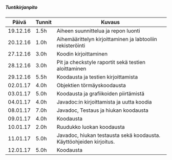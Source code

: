 ##### Tuntikirjanpito
Päivä | Tunnit | Kuvaus
----- | ------ | ------
19.12.16 | 1.5h | Aiheen suunnittelua ja repon luonti
20.12.16 | 1.0h | Aihemäärittelyn kirjoittaminen ja labtooliin rekisteröinti
27.12.16 | 3.0h | Koodin kirjoittaminen
28.12.16 | 3.0h | Pit ja checkstyle raportit sekä testien aloittaminen
29.12.16 | 5.5h | Koodausta ja testien kirjoittamista
02.01.17 | 4.0h | Objektien törmäyskoodausta
03.01.17 | 5.0h | Koodausta ja grafiikoiden piirtämistä
04.01.17 | 4.0h | Javadoc:in kirjoittamista ja uutta koodia
08.01.17 | 7.0h | Javadoc, Testaus ja hiukan koodausta
09.01.17 | 4.0h | Koodausta
10.01.17 | 2.0h | Ruudukko luokan koodausta
11.01.17 | 5.0h | Javadoc, hiukan testausta sekä koodausta. Käyttöohjeiden kirjoitus.
12.01.17 | 5.0h | Koodausta
